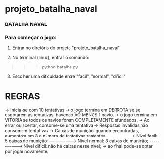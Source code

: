 # projeto_batalha_naval

### BATALHA NAVAL ###
### Para começar o jogo:
1) Entrar no diretório do projeto "projeto_batalha_naval"

2) No terminal (linux), entrar o comando:
>>> python batalha.py

3) Escolher uma dificuldade entre "facil", "normal", "dificil"

# REGRAS
-> Inicia-se com 10 tentativas
-> o jogo termina em DERROTA se se esgotarem as tentativas, havendo AO MENOS 1 navio.
-> o jogo termina em VITORIA se todos os navios forem COMPLETAMENTE afundados.
-> Ao errar ou acertar, consome-se uma tentativa
-> Respostas inválidas não consomem tentativas
-> Caixas de munição, quando encontradas, aumentam em 3 o número de tentativas restantes. -----------> Nivel facil: 5 caixas de munição;
-----------> Nivel normal: 3 caixas de munição;
-----------> Nivel dificil: não há caixas nesse nivel;
-> ao final pode-se optar por jogar novamente.